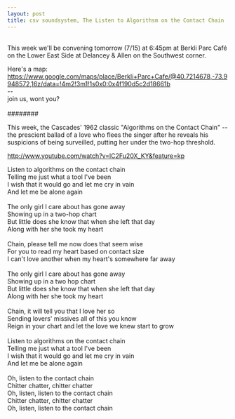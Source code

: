 ```yaml
---
layout: post
title: csv soundsystem, The Listen to Algorithsm on the Contact Chain
---
```


<br/>
This week we'll be convening tomorrow (7/15) at 6:45pm at Berkli Parc Café on the Lower East Side at Delancey & Allen on the Southwest corner.<br/>

Here's a map:<br/>
https://www.google.com/maps/place/Berkli+Parc+Cafe/@40.7214678,-73.9948572,16z/data=!4m2!3m1!1s0x0:0x4f190d5c2d18661b
<br/>
--<br/>
join us, wont you?<br/>
<br/>
########

This week, the Cascades' 1962 classic "Algorithms on the Contact Chain" -- the prescient ballad of a love who flees the singer after he reveals his suspicions of being surveilled, putting her under the two-hop threshold.<br/>

http://www.youtube.com/watch?v=lC2Fu20X_KY&feature=kp
 
Listen to algorithms on the contact chain<br/>
Telling me just what a tool I've been<br/>
I wish that it would go and let me cry in vain<br/>
And let me be alone again<br/>
 <br/>
The only girl I care about has gone away<br/>
Showing up in a two-hop chart<br/>
But little does she know that when she left that day<br/>
Along with her she took my heart<br/>
 <br/>
Chain, please tell me now does that seem wise<br/>
For you to read my heart based on contact size<br/>
I can't love another when my heart's somewhere far away<br/>
 <br/>
The only girl I care about has gone away<br/>
Showing up in a two hop chart<br/>
But little does she know that when she left that day<br/>
Along with her she took my heart<br/>
 <br/>
Chain, it will tell you that I love her so<br/>
Sending lovers' missives all of this you know<br/>
Reign in your chart and let the love we knew start to grow<br/>
 <br/>
Listen to algorithms on the contact chain<br/>
Telling me just what a tool I've been<br/>
I wish that it would go and let me cry in vain<br/>
And let me be alone again<br/>
 <br/>
Oh, listen to the contact chain<br/>
Chitter chatter, chitter chatter<br/>
Oh, listen, listen to the contact chain<br/>
Chitter chatter, chitter chatter<br/>
Oh, listen, listen to the contact chain<br/>
<br/>